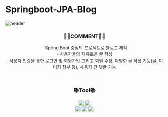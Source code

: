 # Springboot-JPA-Blog
![header](https://capsule-render.vercel.app/api?type=soft&color=auto&height=200&section=header&text=Blog.SpringBoot&fontSize=90)


<div align="center">
<h3>👩🏻COMMENT👋🏻</h3> 
  <p>
    - Spring Boot 중점의 프로젝트로 블로그 제작<br/>
    - 사용자들의 자유로운 글 작성<br/>
    - 사용자 인증을 통한 로그인 및 회원가입 그리고 회원 수정, 다양한 글 작성 기능(글, 이미지 첨부 등), 사용자 간 댓글 가능
    
  </p>
</div>

<br/>


<div align="center">
<h3>📚Tool📚</h3> 
</div>

<div align="center">
  <img src="https://img.shields.io/badge/Spring Boot-6DB33F?style=flat-square&logo=Spring Boot&logoColor=white"/></a>
   <img src="https://img.shields.io/badge/MySQL-4479A1?style=flat-square&logo=MySQL&logoColor=white"/></a>
  <br/>
  <img src="https://img.shields.io/badge/HTML5-E34F26?style=flat-square&logo=HTML5&logoColor=white"/></a>
   <img src="https://img.shields.io/badge/CSS3-61DAFB?style=flat-square&logo=CSS3&logoColor=white"/></a>
   <img src="https://img.shields.io/badge/Javascript-F7DF1E?style=flat-square&logo=Javascript&logoColor=white"/></a>
</div>
